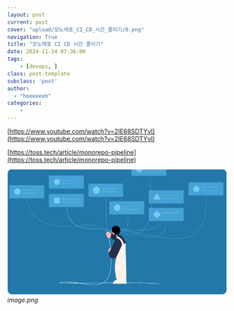 ```yaml
---
layout: post
current: post
cover: "upload/모노레포_CI_CD_시간_줄이기/0.png"
navigation: True
title: "모노레포 CI CD 시간 줄이기"
date: 2024-11-14 07:36:00
tags:
    - [devops, ]
class: post-template
subclass: 'post'
author: 
  - "hoeeeeeh"
categories:
    - 
---
```


[https://www.youtube.com/watch?v=2IE68SDTYvI](https://www.youtube.com/watch?v=2IE68SDTYvI)


[https://toss.tech/article/monorepo-pipeline](https://toss.tech/article/monorepo-pipeline)


![0](/upload/2024-11-14-모노레포_CI_CD_시간_줄이기.md/0.png)_image.png_

